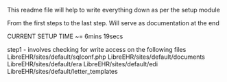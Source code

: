 This readme file will help to write everything down as per the setup module

From the first steps to the last step. Will serve as documentation at the end



CURRENT SETUP TIME ~= 6mins 19secs

step1 - involves checking for write access on the following files 
LibreEHR/sites/default/sqlconf.php
LibreEHR/sites/default/documents
LibreEHR/sites/default/era
LibreEHR/sites/default/edi
LibreEHR/sites/default/letter_templates

